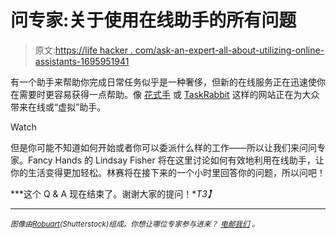# 问专家:关于使用在线助手的所有问题

> 原文:[https://life hacker . com/ask-an-expert-all-about-utilizing-online-assistants-1695951941](https://lifehacker.com/ask-an-expert-all-about-utilizing-online-assistants-1695951941)

有一个助手来帮助你完成日常任务似乎是一种奢侈，但新的在线服务正在迅速使你在需要时更容易获得一点帮助。像 [花式手](https://www.fancyhands.com/) 或 [TaskRabbit](https://www.taskrabbit.com/) 这样的网站正在为大众带来在线或“虚拟”助手。

Watch

但是你可能不知道如何开始或者你可以委派什么样的工作——所以让我们来问问专家。Fancy Hands 的 Lindsay Fisher 将在这里讨论如何有效地利用在线助手，让你的生活变得更加轻松。林赛将在接下来的一个小时里回答你的问题，所以问吧！

***这个 Q & A 现在结束了。谢谢大家的提问！**T3】*

* * *

<small>*图像由*</small>[<small>*Robuart*</small>](http://www.shutterstock.com/pic-263521697/stock-photo-customer-service-representative-at-computer-in-headset-online-support-phone-operator-individual.html?src=43M7O34BGGqk2nFTRYwkmA-4-92)<small>*(Shutterstock)组成。你想让哪位专家参与进来？*</small> [<small>*电邮我们*</small>](mailto:andy@lifehacker.com) <small>*。*</small>
